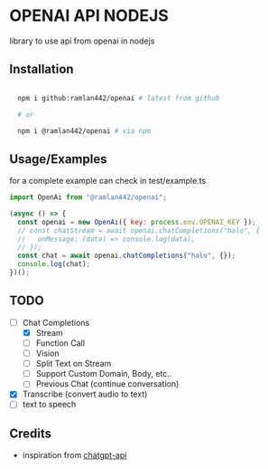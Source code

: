 # OPENAI API NODEJS

library to use api from openai in nodejs

## Installation

```bash

  npm i github:ramlan442/openai # latest from github

  # or

  npm i @ramlan442/openai # via npm
```

## Usage/Examples

for a complete example can check in test/example.ts

```javascript
import OpenAi from "@ramlan442/openai";

(async () => {
  const openai = new OpenAi({ key: process.env.OPENAI_KEY });
  // const chatStream = await openai.chatCompletions("halo", {
  //   onMessage: (data) => console.log(data),
  // });
  const chat = await openai.chatCompletions("halo", {});
  console.log(chat);
})();
```

## TODO

- [ ] Chat Completions
  - [x] Stream
  - [ ] Function Call
  - [ ] Vision
  - [ ] Split Text on Stream
  - [ ] Support Custom Domain, Body, etc..
  - [ ] Previous Chat (continue conversation)
- [x] Transcribe (convert audio to text)
- [ ] text to speech

## Credits

- inspiration from [chatgpt-api](https://github.com/transitive-bullshit/chatgpt-api)
